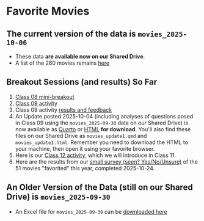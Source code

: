 # Favorite Movies

## The current version of the data is `movies_2025-10-06`

- These data **are available now on our Shared Drive**.
- A list of the 260 movies remains [here](movie_list.md)


## Breakout Sessions (and results) So Far

1. [Class 08 mini-breakout](class08.md)
2. [Class 09 activity](class09.md)
3. Class 09 activity [results and feedback](class09_results.md)
4. An Update posted 2025-10-04 (including analyses of questions posed in Class 09 using the `movies_2025-09-30` data on our Shared Drive) is now available as [Quarto](https://raw.githubusercontent.com/THOMASELOVE/431-classes-2025/refs/heads/main/movies/movies_update1.qmd) or [HTML](https://github.com/THOMASELOVE/431-classes-2025/blob/main/movies/movies_update1.html) **for download**. You'll also find these files on our Shared Drive as `movies_update1.qmd` and `movies_update1.html`. Remember you need to download the HTML to your machine, then open it using your favorite browser.
5. Here is our [Class 12 activity](class12.md), which we will introduce in Class 11.
6. Here are the results from our [small survey (seen? Yes/No/Unsure)](small_survey.md) of the 51 movies "favorited" this year, completed 2025-10-24.

## An Older Version of the Data (still on our Shared Drive) is `movies_2025-09-30`

- An Excel file for `movies_2025-09-30` can be [downloaded here](https://github.com/THOMASELOVE/431-classes-2025/raw/refs/heads/main/movies/movies_2025-09-30.xlsx)

